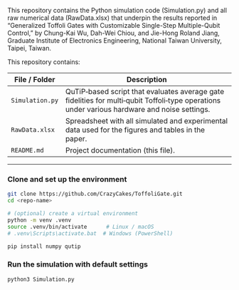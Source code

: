 This repository contains the Python simulation code (Simulation.py) and all raw numerical data (RawData.xlsx) that underpin the results reported in
“Generalized Toffoli Gates with Customizable Single-Step Multiple-Qubit Control,”
by Chung-Kai Wu, Dah-Wei Chiou, and Jie-Hong Roland Jiang,
Graduate Institute of Electronics Engineering, National Taiwan University, Taipei, Taiwan.

This repository contains:

| File / Folder   | Description                                                                                                   |
|-----------------|---------------------------------------------------------------------------------------------------------------|
| `Simulation.py` | QuTiP‑based script that evaluates average gate fidelities for multi‑qubit Toffoli‑type operations under various hardware and noise settings. |
| `RawData.xlsx`  | Spreadsheet with all simulated and experimental data used for the figures and tables in the paper.           |
| `README.md`     | Project documentation (this file).                                                                           |

---


### Clone and set up the environment

```bash
git clone https://github.com/CrazyCakes/ToffoliGate.git
cd <repo‑name>

# (optional) create a virtual environment
python -m venv .venv
source .venv/bin/activate      # Linux / macOS
# .venv\Scripts\activate.bat  # Windows (PowerShell)

pip install numpy qutip
```


###  Run the simulation with default settings

```bash
python3 Simulation.py
```
